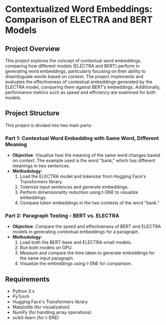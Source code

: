 # Contextualized Word Embeddings: Comparison of ELECTRA and BERT Models

## Project Overview

This project explores the concept of contextual word embeddings, comparing how different models (ELECTRA and BERT) perform in generating word embeddings, particularly focusing on their ability to disambiguate words based on context. The project implements and evaluates the effectiveness of contextual embeddings generated by the ELECTRA model, comparing them against BERT’s embeddings. Additionally, performance metrics such as speed and efficiency are examined for both models.

## Project Structure

This project is divided into two main parts:

### Part 1: Contextual Word Embedding with Same Word, Different Meaning

- **Objective**: Visualize how the meaning of the same word changes based on context. The example used is the word "bank," which has different meanings in two sentences.
- **Methodology**: 
    1. Load the ELECTRA model and tokenizer from Hugging Face's Transformers library.
    2. Tokenize input sentences and generate embeddings.
    3. Perform dimensionality reduction using t-SNE to visualize embeddings.
    4. Compare token embeddings in the two contexts of the word "bank."

### Part 2: Paragraph Testing - BERT vs. ELECTRA

- **Objective**: Compare the speed and effectiveness of BERT and ELECTRA models in generating contextual embeddings for a paragraph.
- **Methodology**:
    1. Load both the BERT-base and ELECTRA-small models.
    2. Run both models on GPU.
    3. Measure and compare the time taken to generate embeddings for the same input paragraph.
    4. Visualize the embeddings using t-SNE for comparison.

## Requirements

- Python 3.x
- PyTorch
- Hugging Face's Transformers library
- Matplotlib (for visualization)
- NumPy (for handling array operations)
- scikit-learn (for t-SNE)
